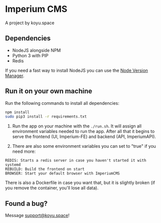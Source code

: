 # Imperium CMS

A project by koyu.space

## Dependencies

- NodeJS alongside NPM
- Python 3 with PIP
- Redis

If you need a fast way to install NodeJS you can use the [Node Version Manager](https://github.com/creationix/nvm).

## Run it on your own machine

Run the following commands to install all dependencies:

```sh
npm install
sudo pip3 install -r requirements.txt
```

1. Run the app on your machine with the `./run.sh`. It will assign all environment variables needed to run the app. After all that it begins to serve the frontend (UI, Imperium-FE) and backend (API, ImperiumAPI).

2. There are also some environment variables you can set to "true" if you need more:

```
REDIS: Starts a redis server in case you haven't started it with systemd
REBUILD: Build the frontend on start
BROWSER: Start your default browser with ImperiumCMS
```

There is also a Dockerfile in case you want that, but it is slightly broken (if you remove the container, you'll lose all data).

## Found a bug?

Message support@koyu.space!